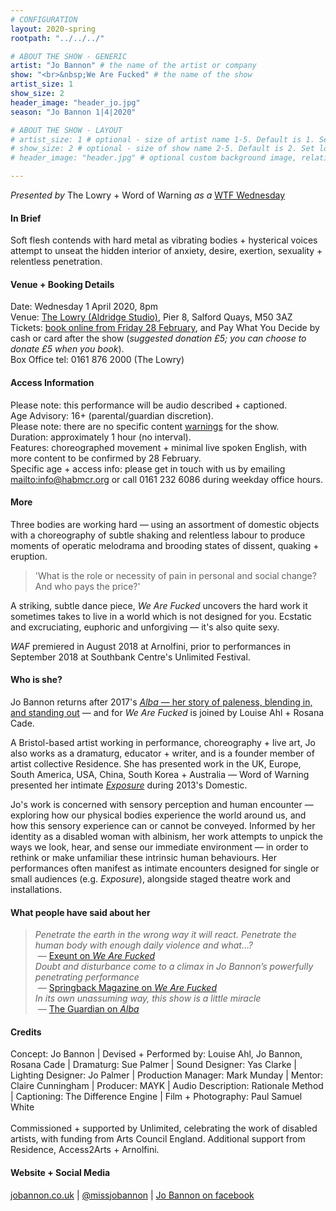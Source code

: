 ```yaml
---
# CONFIGURATION
layout: 2020-spring
rootpath: "../../../"

# ABOUT THE SHOW - GENERIC
artist: "Jo Bannon" # the name of the artist or company
show: "<br>&nbsp;We Are Fucked" # the name of the show
artist_size: 1
show_size: 2
header_image: "header_jo.jpg"   
season: "Jo Bannon 1|4|2020"

# ABOUT THE SHOW - LAYOUT
# artist_size: 1 # optional - size of artist name 1-5. Default is 1. Set longer names to lower values
# show_size: 2 # optional - size of show name 2-5. Default is 2. Set longer names to lower values
# header_image: "header.jpg" # optional custom background image, relative to current page

---
```

*Presented by* The Lowry + Word of Warning *as a* <a href="http://thelowry.com/about-us/festivals-projects/take-a-risk/wtf-wednesday" target="_blank">WTF Wednesday</a>
         
#### In Brief      
Soft flesh contends with hard metal as vibrating bodies + hysterical voices attempt to unseat the hidden interior of anxiety, desire, exertion, sexuality + relentless penetration.             
           
#### Venue + Booking Details           
Date: Wednesday 1 April 2020, 8pm        
Venue: <a href="http://thelowry.com/visit-lowry/how-to-get-here" target="_blank">The Lowry (Aldridge Studio)</a>, Pier 8, Salford Quays, M50 3AZ         
Tickets: <a href="http://thelowry.com/whats-on/wtf-wednesday-jo-bannon-we-are-fucked" target="_blank">book online from Friday 28 February</a>, and Pay What You Decide by cash or card after the show (*suggested donation £5; you can choose to donate £5 when you book*).         
Box Office tel: 0161 876 2000 (The Lowry)          
          
#### Access Information        
Please note: this performance will be audio described + captioned.<br>Age Advisory: 16+ (parental/guardian discretion).<br>Please note: there are no specific content [warnings](/warnings) for the show.<br>Duration: approximately 1 hour (no interval).<br>Features: choreographed movement + minimal live spoken English, with more content to be confirmed by 28 February.<br>Specific age + access info: please get in touch with us by emailing <mailto:info@habmcr.org> or call 0161 232 6086 during weekday office hours.          
       
#### More         
Three bodies are working hard — using an assortment of domestic objects with a choreography of subtle shaking and relentless labour to produce moments of operatic melodrama and brooding states of dissent, quaking + eruption.        
        
>'What is the role or necessity of pain in personal and social change? And who pays the price?'        
        
A striking, subtle dance piece, *We Are Fucked* uncovers the hard work it sometimes takes to live in a world which is not designed for you. Ecstatic and excruciating, euphoric and unforgiving — it's also quite sexy.  
          
*WAF* premiered in August 2018 at Arnolfini, prior to performances in September 2018 at Southbank Centre's Unlimited Festival.         
         
#### Who is she?        
Jo Bannon returns after 2017's [*Alba* — her story of paleness, blending in, and standing out](/archive/2017-autumnwinter/bannon) — and for *We Are Fucked* is joined by Louise Ahl + Rosana Cade.                   
        
A Bristol-based artist working in performance, choreography + live art, Jo also works as a dramaturg, educator + writer, and is a founder member of artist collective Residence. She has presented work in the UK, Europe, South America, USA, China, South Korea + Australia — Word of Warning presented her intimate [*Exposure*](/archive/2013-domestic/bannon) during 2013's Domestic. 
         
Jo's work is concerned with sensory perception and human encounter — exploring how our physical bodies experience the world around us, and how this sensory experience can or cannot be conveyed. Informed by her identity as a disabled woman with albinism, her work attempts to unpick the ways we look, hear, and sense our immediate environment — in order to rethink or make unfamiliar these intrinsic human behaviours. Her performances often manifest as intimate encounters designed for single or small audiences (e.g. *Exposure*), alongside staged theatre work and installations.         
         
#### What people have said about her         
>*Penetrate the earth in the wrong way it will react. Penetrate the human body with enough daily violence and what…?*<br>&nbsp;— <a href="http://exeuntmagazine.com/reviews/review-fucked-royal-festival-hall" target="_blank">Exeunt on *We Are Fucked*</a><br>*Doubt and disturbance come to a climax in Jo Bannon’s powerfully penetrating performance*<br>&nbsp;— <a href="http://springbackmagazine.com/read/jo-bannon-we-are-fcked" target="_blank">Springback Magazine on *We Are Fucked*</a><br>*In its own unassuming way, this show is a little miracle*<br>&nbsp;— <a href="http://www.theguardian.com/stage/2015/feb/16/in-between-time-festival-review-bristol" target="_blank">The Guardian on *Alba*</a>       
        
#### Credits          
Concept: Jo Bannon | Devised + Performed by: Louise Ahl, Jo Bannon, Rosana Cade | Dramaturg: Sue Palmer | Sound Designer: Yas Clarke | Lighting Designer: Jo Palmer | Production Manager: Mark Munday | Mentor: Claire Cunningham | Producer: MAYK | Audio Description: Rationale Method | Captioning: The Difference Engine | Film + Photography: Paul Samuel White
<br><br>Commissioned + supported by Unlimited, celebrating the work of disabled artists, with funding from Arts Council England. Additional support from Residence, Access2Arts + Arnolfini.
         
#### Website + Social Media          
<a href="http://jobannon.co.uk/we-are-fucked" target="_blank">jobannon.co.uk</a> | <a href="http://twitter.com/missjobannon" target="_blank">@missjobannon</a> | <a href="http://facebook.com/jobannonartist" target="_blank">Jo Bannon on facebook</a>
